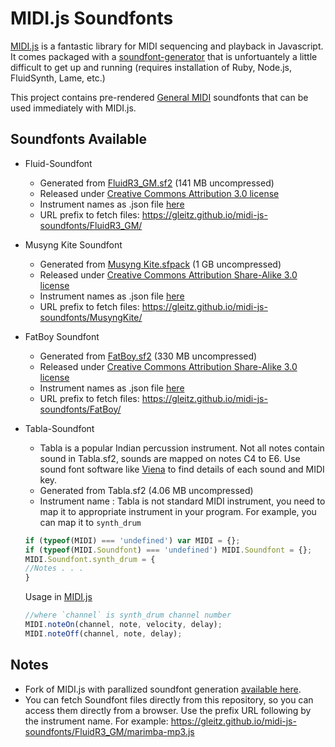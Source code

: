 # MIDI.js Soundfonts

[MIDI.js](https://github.com/mudcube/MIDI.js) is a fantastic library for MIDI sequencing and playback in Javascript. It comes packaged with a [soundfont-generator](https://github.com/gleitz/MIDI.js/tree/master/soundfont-generator/) that is unfortuantely a little difficult to get up and running (requires installation of Ruby, Node.js, FluidSynth, Lame, etc.)

This project contains pre-rendered [General MIDI](https://en.wikipedia.org/wiki/General_MIDI) soundfonts that can be used immediately with MIDI.js.

Soundfonts Available
----

- Fluid-Soundfont
    - Generated from [FluidR3_GM.sf2](https://www.musescore.org/download/fluid-soundfont.tar.gz) (141 MB uncompressed)
    - Released under [Creative Commons Attribution 3.0 license](https://creativecommons.org/licenses/by/3.0/us/)
    - Instrument names as .json file [here](https://gleitz.github.io/midi-js-soundfonts/FluidR3_GM/names.json)
    - URL prefix to fetch files: https://gleitz.github.io/midi-js-soundfonts/FluidR3_GM/

- Musyng Kite Soundfont
    - Generated from [Musyng Kite.sfpack](https://www.synthfont.com/punbb/viewtopic.php?id=167) (1 GB uncompressed)
    - Released under [Creative Commons Attribution Share-Alike 3.0 license](https://creativecommons.org/licenses/by-sa/3.0/)
    - Instrument names as .json file [here](https://gleitz.github.io/midi-js-soundfonts/MusyngKite/names.json)
    - URL prefix to fetch files: https://gleitz.github.io/midi-js-soundfonts/MusyngKite/

- FatBoy Soundfont
    - Generated from [FatBoy.sf2](https://fatboy.site) (330 MB uncompressed)
    - Released under [Creative Commons Attribution Share-Alike 3.0 license](https://creativecommons.org/licenses/by-sa/3.0/)
    - Instrument names as .json file [here](https://gleitz.github.io/midi-js-soundfonts/FatBoy/names.json)
    - URL prefix to fetch files: https://gleitz.github.io/midi-js-soundfonts/FatBoy/

- Tabla-Soundfont
    - Tabla is a popular Indian percussion instrument. Not all notes contain sound in Tabla.sf2, sounds are mapped on notes C4 to E6. Use sound font software like [Viena](https://www.synthfont.com/index.html) to find details of each sound and MIDI key.
    - Generated from Tabla.sf2 (4.06 MB uncompressed)
    - Instrument name : Tabla is not standard MIDI instrument, you need to map it to appropriate instrument in your program. For example, you can map it to `synth_drum`
    
    ```javascript
    if (typeof(MIDI) === 'undefined') var MIDI = {};
    if (typeof(MIDI.Soundfont) === 'undefined') MIDI.Soundfont = {};
    MIDI.Soundfont.synth_drum = {
    //Notes . . . 
    }
    ```
    Usage in [MIDI.js](https://github.com/mudcube/MIDI.js)
    ```javascript
    //where `channel` is synth_drum channel number
    MIDI.noteOn(channel, note, velocity, delay);
    MIDI.noteOff(channel, note, delay);
    ```
    


Notes
-----

- Fork of MIDI.js with parallized soundfont generation [available here](https://github.com/gleitz/MIDI.js).
- You can fetch Soundfont files directly from this repository, so you can access them directly from a browser. Use the prefix URL following by the instrument name. For example: https://gleitz.github.io/midi-js-soundfonts/FluidR3_GM/marimba-mp3.js
